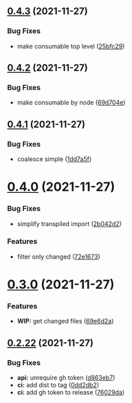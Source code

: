 ## [0.4.3](https://github.com/c-commerce/lcov-reporter-action/compare/v0.4.2...v0.4.3) (2021-11-27)


### Bug Fixes

* make consumable top level ([25bfc29](https://github.com/c-commerce/lcov-reporter-action/commit/25bfc296cd996fccd795e2c50adf37c9a6407192))

## [0.4.2](https://github.com/c-commerce/lcov-reporter-action/compare/v0.4.1...v0.4.2) (2021-11-27)


### Bug Fixes

* make consumable by node ([69d704e](https://github.com/c-commerce/lcov-reporter-action/commit/69d704ed739bb0c2461a80a0eb3ed928146120ca))

## [0.4.1](https://github.com/c-commerce/lcov-reporter-action/compare/v0.4.0...v0.4.1) (2021-11-27)


### Bug Fixes

* coalesce simple ([1dd7a5f](https://github.com/c-commerce/lcov-reporter-action/commit/1dd7a5f312b15379aed89720fd39634f47bc9003))

# [0.4.0](https://github.com/c-commerce/lcov-reporter-action/compare/v0.3.0...v0.4.0) (2021-11-27)


### Bug Fixes

* simplify transpiled import ([2b042d2](https://github.com/c-commerce/lcov-reporter-action/commit/2b042d22eddd43affb476b6498e3bc4b02a81ef0))


### Features

* filter only changed ([72e1673](https://github.com/c-commerce/lcov-reporter-action/commit/72e1673b3582d9687892a9790eb5b3d715675796))

# [0.3.0](https://github.com/c-commerce/lcov-reporter-action/compare/v0.2.22...v0.3.0) (2021-11-27)


### Features

* **WIP:** get changed files ([69e6d2a](https://github.com/c-commerce/lcov-reporter-action/commit/69e6d2a2ef63a114c3632b112733de61617a01d3))

## [0.2.22](https://github.com/c-commerce/lcov-reporter-action/compare/v0.2.21...v0.2.22) (2021-11-27)


### Bug Fixes

* **api:** unrequire gh token ([d863eb7](https://github.com/c-commerce/lcov-reporter-action/commit/d863eb7faf16c9cac75fda021cb1992f3c1883c4))
* **ci:** add dist to tag ([0dd2db2](https://github.com/c-commerce/lcov-reporter-action/commit/0dd2db260c3aaee95a52e62f3b83b4141ef4c480))
* **ci:** add gh token to release ([76029da](https://github.com/c-commerce/lcov-reporter-action/commit/76029dac79848e35db647250e86ce8ac66b42e84))
